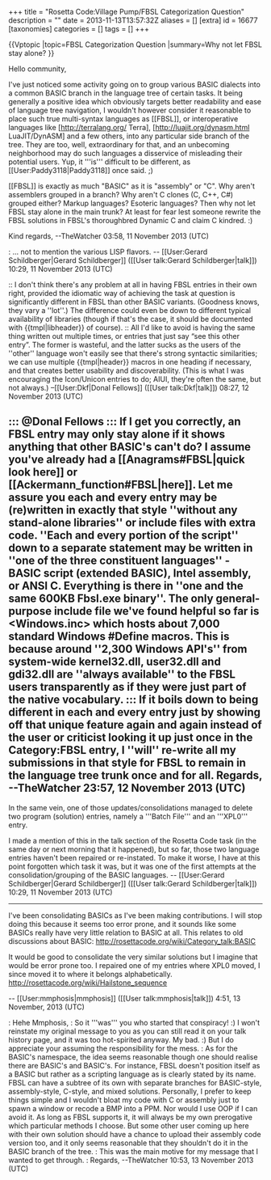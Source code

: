 +++
title = "Rosetta Code:Village Pump/FBSL Categorization Question"
description = ""
date = 2013-11-13T13:57:32Z
aliases = []
[extra]
id = 16677
[taxonomies]
categories = []
tags = []
+++

{{Vptopic
|topic=FBSL Categorization Question
|summary=Why not let FBSL stay alone?
}}

Hello community,

I've just noticed some activity going on to group various BASIC dialects into a common BASIC branch in the language tree of certain tasks. It being generally a positive idea which obviously targets better readability and ease of language tree navigation, I wouldn't however consider it reasonable to place such true multi-syntax languages as [[FBSL]], or interoperative languages like [http://terralang.org/ Terra], [http://luajit.org/dynasm.html LuaJIT/DynASM] and a few others, into any particular side branch of the tree. They are too, well, extraordinary for that, and an unbecoming neighborhood may do such languages a disservice of misleading their potential users. Yup, it '''is''' difficult to be different, as [[User:Paddy3118|Paddy3118]] once said. ;)

[[FBSL]] is exactly as much "BASIC" as it is "assembly" or "C". Why aren't assemblers grouped in a branch? Why aren't C clones (C, C++, C#) grouped either? Markup languages? Esoteric languages? Then why not let FBSL stay alone in the main trunk? At least for fear lest someone rewrite the FBSL solutions in FBSL's thoroughbred Dynamic C and claim C kindred. :)

Kind regards, --TheWatcher 03:58, 11 November 2013 (UTC)

: ... not to mention the various   LISP   flavors. -- [[User:Gerard Schildberger|Gerard Schildberger]] ([[User talk:Gerard Schildberger|talk]]) 10:29, 11 November 2013 (UTC)

:: I don't think there's any problem at all in having FBSL entries in their own right, provided the idiomatic way of achieving the task at question is significantly different in FBSL than other BASIC variants. (Goodness knows, they vary a ''lot''.) The difference could even be down to different typical availability of libraries (though if that's the case, it should be documented with {{tmpl|libheader}} of course).
:: All I'd like to avoid is having the same thing written out multiple times, or entries that just say “see this other entry”. The former is wasteful, and the latter sucks as the users of the ''other'' language won't easily see that there's strong syntactic similarities; we can use multiple {{tmpl|header}} macros in one heading if necessary, and that creates better usability and discoverability. (This is what I was encouraging the Icon/Unicon entries to do; AIUI, they're often the same, but not always.) –[[User:Dkf|Donal Fellows]] ([[User talk:Dkf|talk]]) 08:27, 12 November 2013 (UTC)

::: @Donal Fellows
::: If I get you correctly, an FBSL entry may only stay alone if it shows anything that other BASIC's can't do? I assume you've already had a [[Anagrams#FBSL|quick look here]] or [[Ackermann_function#FBSL|here]]. Let me assure you each and every entry may be (re)written in exactly that style ''without any stand-alone libraries'' or include files with extra code. ''Each and every portion of the script'' down to a separate statement may be written in ''one of the three constituent languages'' - BASIC script (extended BASIC), Intel assembly, or ANSI C. Everything is there in ''one and the same 600KB Fbsl.exe binary''. The only general-purpose include file we've found helpful so far is <Windows.inc> which hosts about 7,000 standard Windows #Define macros. This is because around ''2,300 Windows API's'' from system-wide kernel32.dll, user32.dll and gdi32.dll are ''always available'' to the FBSL users transparently as if they were just part of the native vocabulary.
::: If it boils down to being different in each and every entry just by showing off that unique feature again and again instead of the user or criticist looking it up just once in the Category:FBSL entry, I ''will'' re-write all my submissions in that style for FBSL to remain in the language tree trunk once and for all. Regards, --TheWatcher 23:57, 12 November 2013 (UTC)
-----

In the same vein, one of those updates/consolidations managed to delete two program (solution) entries, namely a   '''Batch File'''   and an   '''XPL0'''   entry. 

I made a mention of this in the talk section of the Rosetta Code task (in the same day or next morning that it happened), but so far, those two language entries haven't been repaired or re-instated.   To make it worse, I have at this point forgotten which task it was, but it was one of the first attempts at the consolidation/grouping of the   BASIC   languages. -- [[User:Gerard Schildberger|Gerard Schildberger]] ([[User talk:Gerard Schildberger|talk]]) 10:29, 11 November 2013 (UTC)

-----
I've been consolidating BASICs as I've been making contributions.  I will stop doing this because it seems too error prone, and it sounds like some BASICs really have very little relation to BASIC at all.  This relates to old discussions about BASIC:  http://rosettacode.org/wiki/Category_talk:BASIC

It would be good to consolidate the very similar solutions but I imagine that would be error prone too.  I repaired one of my entries where XPL0 moved, I since moved it to where it belongs alphabetically.  http://rosettacode.org/wiki/Hailstone_sequence

-- [[User:mmphosis|mmphosis]] ([[User talk:mmphosis|talk]]) 4:51, 13 November, 2013 (UTC)

: Hehe Mmphosis,
: So it '''was''' you who started that conspiracy! :) I won't reinstate my original message to you as you can still read it on your talk history page, and it was too hot-spirited anyway. My bad. :) But I do appreciate your assuming the responsibility for the mess.
: As for the BASIC's namespace, the idea seems reasonable though one should realise there are BASIC's and BASIC's. For instance, FBSL doesn't position itself as a BASIC but rather as a scripting language as is clearly stated by its name. FBSL can have a subtree of its own with separate branches for BASIC-style, assembly-style, C-style, and mixed solutions. Personally, I prefer to keep things simple and I wouldn't bloat my code with C or assembly just to spawn a window or recode a BMP into a PPM. Nor would I use OOP if I can avoid it. As long as FBSL supports it, it will always be my own prerogative which particular methods I choose. But some other user coming up here with their own solution should have a chance to upload their assembly code version too, and it only seems reasonable that they shouldn't do it in the BASIC branch of the tree.
: This was the main motive for my message that I wanted to get through.
: Regards, --TheWatcher 10:53, 13 November 2013 (UTC)
